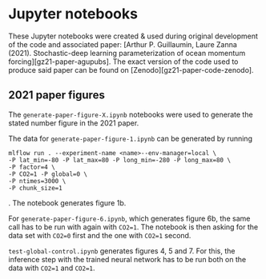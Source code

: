 # Jupyter notebooks
These Jupyter notebooks were created & used during original development of the
code and associated paper: [Arthur P. Guillaumin, Laure Zanna (2021).
Stochastic-deep learning parameterization of ocean momentum
forcing][gz21-paper-agupubs]. The exact version of the code used to produce said
paper can be found on [Zenodo][gz21-paper-code-zenodo]. 

## 2021 paper figures
The `generate-paper-figure-X.ipynb` notebooks were used to generate the stated
number figure in the 2021 paper.

The data for `generate-paper-figure-1.ipynb` can be generated by running

```
mlflow run . --experiment-name <name>--env-manager=local \
-P lat_min=-80 -P lat_max=80 -P long_min=-280 -P long_max=80 \
-P factor=4 \
-P CO2=1 -P global=0 \
-P ntimes=3000 \
-P chunk_size=1
```
. The notebook generates figure 1b. 

For `generate-paper-figure-6.ipynb`, which generates figure 6b, the same call has to be run with again with `CO2=1`. The notebook is then asking for the data set with `CO2=0` first and the one with `CO2=1` second.

`test-global-control.ipynb` generates figures 4, 5 and 7. For this, the inference step with the trained neural network has to be run both on the data with `CO2=1` and `CO2=1`. 
